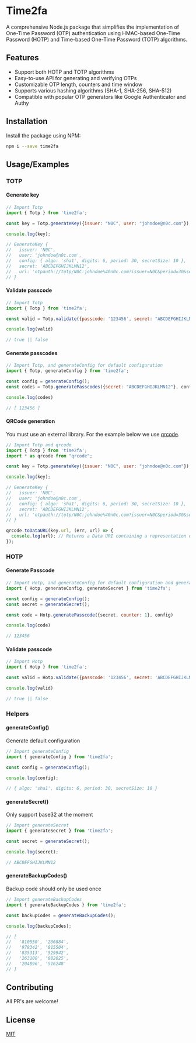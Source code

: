 
# Time2fa

A comprehensive Node.js package that simplifies the implementation of One-Time Password (OTP) authentication using HMAC-based One-Time Password (HOTP) and Time-based One-Time Password (TOTP) algorithms.


## Features

- Support both HOTP and TOTP algorithms
- Easy-to-use API for generating and verifying OTPs
- Customizable OTP length, counters and time window
- Supports various hashing algorithms (SHA-1, SHA-256, SHA-512)
- Compatible with popular OTP generators like Google Authenticator and Authy


## Installation

Install the package using NPM:

```bash
npm i --save time2fa
```
## Usage/Examples

### TOTP

#### Generate key
```javascript
// Import Totp
import { Totp } from 'time2fa';

const key = Totp.generateKey({issuer: "N0C", user: "johndoe@n0c.com"});

console.log(key);

// GenerateKey {
//   issuer: 'N0C',
//   user: 'johndoe@n0c.com',
//   config: { algo: 'sha1', digits: 6, period: 30, secretSize: 10 },
//   secret: 'ABCDEFGHIJKLMN12',
//   url: 'otpauth://totp/N0C:johndoe%40n0c.com?issuer=N0C&period=30&secret=ABCDEFGHIJKLMN12'
// }
```

#### Validate passcode
```javascript
// Import Totp
import { Totp } from 'time2fa';

const valid = Totp.validate({passcode: '123456', secret: "ABCDEFGHIJKLMN12"})

console.log(valid)

// true || false
```

#### Generate passcodes
```javascript
// Import Totp, and generateConfig for default configuration
import { Totp, generateConfig } from 'time2fa';

const config = generateConfig();
const codes = Totp.generatePasscodes({secret: "ABCDEFGHIJKLMN12"}, config)

console.log(codes)

// [ 123456 ]
```

#### QRCode generation
You must use an external library. For the example below we use [qrcode](https://github.com/soldair/node-qrcode).
```javascript
// Import Totp and qrcode
import { Totp } from 'time2fa';
import * as qrcode from "qrcode";

const key = Totp.generateKey({issuer: "N0C", user: "johndoe@n0c.com"});

console.log(key);

// GenerateKey {
//   issuer: 'N0C',
//   user: 'johndoe@n0c.com',
//   config: { algo: 'sha1', digits: 6, period: 30, secretSize: 10 },
//   secret: 'ABCDEFGHIJKLMN12',
//   url: 'otpauth://totp/N0C:johndoe%40n0c.com?issuer=N0C&period=30&secret=ABCDEFGHIJKLMN12'
// }

qrcode.toDataURL(key.url, (err, url) => {
  console.log(url); // Returns a Data URI containing a representation of the QR Code image.
});
```

### HOTP

#### Generate Passcode
```javascript
// Import Hotp, and generateConfig for default configuration and generateSecret
import { Hotp, generateConfig, generateSecret } from 'time2fa';

const config = generateConfig();
const secret = generateSecret();

const code = Hotp.generatePasscode({secret, counter: 1}, config)

console.log(code)

// 123456
```

#### Validate passcode
```javascript
// Import Hotp
import { Hotp } from 'time2fa';

const valid = Hotp.validate({passcode: '123456', secret: 'ABCDEFGHIJKLMN12', counter: 1})

console.log(valid)

// true || false
```

### Helpers

#### generateConfig()
Generate default configuration
```javascript
// Import generateConfig
import { generateConfig } from 'time2fa';

const config = generateConfig();

console.log(config);

// { algo: 'sha1', digits: 6, period: 30, secretSize: 10 }
```

#### generateSecret()
Only support base32 at the moment
```javascript
// Import generateSecret
import { generateSecret } from 'time2fa';

const secret = generateSecret();

console.log(secret);

// ABCDEFGHIJKLMN12
```

#### generateBackupCodes()
Backup code should only be used once
```javascript
// Import generateBackupCodes
import { generateBackupCodes } from 'time2fa';

const backupCodes = generateBackupCodes();

console.log(backupCodes);

// [
//   '810550', '236884',
//   '979342', '815504',
//   '835313', '529942',
//   '263100', '882025',
//   '204896', '516248'
// ]
```
## Contributing
All PR's are welcome!


## License

[MIT](https://choosealicense.com/licenses/mit/)

